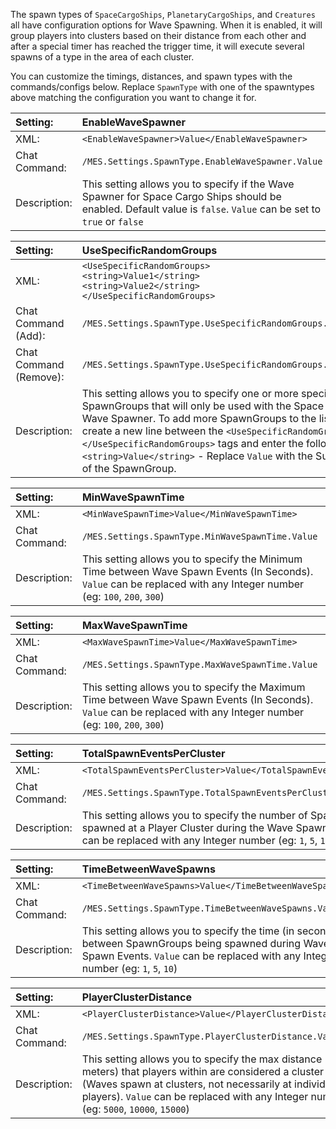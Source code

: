 The spawn types of `SpaceCargoShips`, `PlanetaryCargoShips`, and `Creatures` all have configuration options for Wave Spawning. When it is enabled, it will group players into clusters based on their distance from each other and after a special timer has reached the trigger time, it will execute several spawns of a type in the area of each cluster.

You can customize the timings, distances, and spawn types with the commands/configs below. Replace `SpawnType` with one of the spawntypes above matching the configuration you want to change it for.


|Setting:|EnableWaveSpawner|
|:----|:----|
|XML:|`<EnableWaveSpawner>Value</EnableWaveSpawner>`|
|Chat Command:|`/MES.Settings.SpawnType.EnableWaveSpawner.Value`|
|Description:|This setting allows you to specify if the Wave Spawner for Space Cargo Ships should be enabled. Default value is `false`. `Value` can be set to `true` or `false`|

|Setting:|UseSpecificRandomGroups|
|:----|:----|
|XML:|`<UseSpecificRandomGroups>`<br />   `<string>Value1</string>`<br />   `<string>Value2</string>`<br />`</UseSpecificRandomGroups>`|
|Chat Command (Add):|`/MES.Settings.SpawnType.UseSpecificRandomGroups.Add.Value`|
|Chat Command (Remove):|`/MES.Settings.SpawnType.UseSpecificRandomGroups.Remove.Value`|
|Description:|This setting allows you to specify one or more specific SpawnGroups that will only be used with the Space Cargo Ship Wave Spawner. To add more SpawnGroups to the list, simply create a new line between the `<UseSpecificRandomGroups>` and `</UseSpecificRandomGroups>` tags and enter the following `<string>Value</string>` - Replace `Value` with the SubtypeName of the SpawnGroup.

|Setting:|MinWaveSpawnTime|
|:----|:----|
|XML:|`<MinWaveSpawnTime>Value</MinWaveSpawnTime>`|
|Chat Command:|`/MES.Settings.SpawnType.MinWaveSpawnTime.Value`|
|Description:|This setting allows you to specify the Minimum Time between Wave Spawn Events (In Seconds). `Value` can be replaced with any Integer number (eg: `100`, `200`, `300`)|

|Setting:|MaxWaveSpawnTime|
|:----|:----|
|XML:|`<MaxWaveSpawnTime>Value</MaxWaveSpawnTime>`|
|Chat Command:|`/MES.Settings.SpawnType.MaxWaveSpawnTime.Value`|
|Description:|This setting allows you to specify the Maximum Time between Wave Spawn Events (In Seconds). `Value` can be replaced with any Integer number (eg: `100`, `200`, `300`)|

|Setting:|TotalSpawnEventsPerCluster|
|:----|:----|
|XML:|`<TotalSpawnEventsPerCluster>Value</TotalSpawnEventsPerCluster>`|
|Chat Command:|`/MES.Settings.SpawnType.TotalSpawnEventsPerCluster.Value`|
|Description:|This setting allows you to specify the number of SpawnGroups spawned at a Player Cluster during the Wave Spawn Event. `Value` can be replaced with any Integer number (eg: `1`, `5`, `10`)|

|Setting:|TimeBetweenWaveSpawns|
|:----|:----|
|XML:|`<TimeBetweenWaveSpawns>Value</TimeBetweenWaveSpawns>`|
|Chat Command:|`/MES.Settings.SpawnType.TimeBetweenWaveSpawns.Value`|
|Description:|This setting allows you to specify the time (in seconds) between SpawnGroups being spawned during Wave Spawn Events. `Value` can be replaced with any Integer number (eg: `1`, `5`, `10`)|

|Setting:|PlayerClusterDistance|
|:----|:----|
|XML:|`<PlayerClusterDistance>Value</PlayerClusterDistance>`|
|Chat Command:|`/MES.Settings.SpawnType.PlayerClusterDistance.Value`|
|Description:|This setting allows you to specify the max distance (in meters) that players within are considered a cluster (Waves spawn at clusters, not necessarily at individual players). `Value` can be replaced with any Integer number (eg: `5000`, `10000`, `15000`)|

